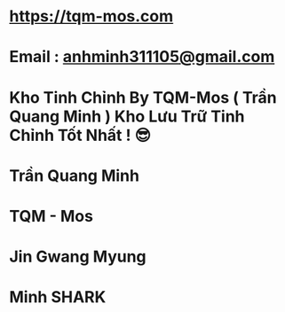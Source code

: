 # https://tqm-mos.com

# Email : anhminh311105@gmail.com

# Kho Tinh Chỉnh By TQM-Mos ( Trần Quang Minh ) Kho Lưu Trữ Tinh Chỉnh Tốt Nhất ! 😎

# Trần Quang Minh

# TQM - Mos

# Jin Gwang Myung

# Minh SHARK